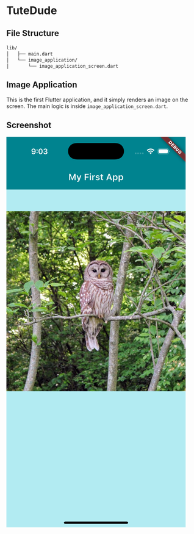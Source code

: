# TuteDude
## File Structure

```
lib/
│   ├── main.dart
│   └── image_application/
│       └── image_application_screen.dart
```

## Image Application

This is the first Flutter application, and it simply renders an image on the screen. The main logic is inside `image_application_screen.dart`.

## Screenshot

![App Screenshot](screenshot/image_application_screen.png)


